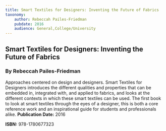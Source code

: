 ```yaml
---
title: Smart Textiles for Designers: Inventing the Future of Fabrics
taxonomy:
	author: Rebeccah Pailes-Friedman
	pubdate: 2016
	audience: General,College/University
---
```

## Smart Textiles for Designers: Inventing the Future of Fabrics
### By Rebeccah Pailes-Friedman

Approaches centered on design and designers. Smart Textiles for Designers introduces the different qualities and properties that can be embedded in, integrated with, and applied to fabrics, and looks at the different contexts in which these smart textiles can be used. The first book to look at smart textiles through the eyes of a designer, this is both a core reference work and an inspirational guide for students and professionals alike.
**Publication Date:** 2016

**ISBN:** 978-1780677323